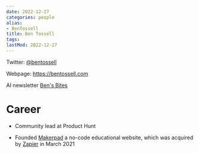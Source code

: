 ```yaml
---
date: 2022-12-27
categories: people
alias:
- BenTossell
title: Ben Tossell
tags:
lastMod: 2022-12-27
---
```

Twitter: [@bentossell](https://twitter.com/bentossell)

Webpage: https://bentossell.com

AI newsletter [Ben's Bites](https://bensbites.beehiiv.com)

# Career

  + Community lead at Product Hunt

  + Founded [Makerpad](https://www.makerpad.co) a no-code educational website, which was acquired by [Zapier](https://zapier.com) in March 2021
